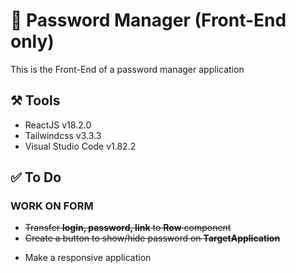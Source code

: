 # :closed_lock_with_key: Password Manager (Front-End only)

This is the Front-End of a password manager application
<!-- For later : Give informations about the goal of this project -->

## :hammer_and_pick: Tools
- ReactJS v18.2.0
- Tailwindcss v3.3.3
- Visual Studio Code v1.82.2

## :white_check_mark: To Do
### WORK ON FORM
- ~~Transfer **login, password, link** to **Row** component~~
- ~~Create a button to show/hide password on **TargetApplication**~~
<!-- - Write in capitalize the **labels** (login, link, password)
- Replace logo test by first letter in a random background color -->
- Make a responsive application
<!-- - Write this Readme using your Github Model -->
